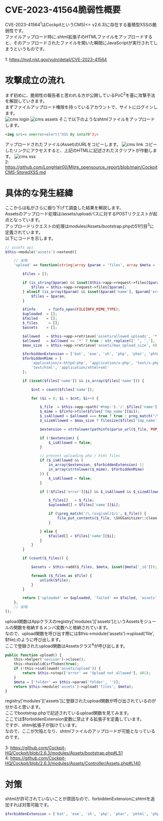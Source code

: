 # CVE-2023-41564脆弱性概要

CVE-2023-41564<sup>1</sup>はCockpitというCMS(<= v2.6.3)に存在する蓄積型XSSの脆弱性です。<br />
ファイルアップロード時に.shtml拡張子のHTMLファイルをアップロードすると、そのアップロードされたファイルを開いた瞬間にJavaScriptが実行されてしまうというものです。<br />
<br />
1: https://nvd.nist.gov/vuln/detail/CVE-2023-41564

# 攻撃成立の流れ

まず初めに、脆弱性の報告者と思われる方が公開しているPoC<sup>2</sup>を基に攻撃手法を解説していきます。<br />
まずファイルアップロード権限を持っているアカウントで、サイトにログインします。<br />
![cms login](./cms_login.png)
![cms assets](./cms_assets.png)
そこで以下のようなshtmlファイルをアップロードします。<br />
```html
<img src=x onerror=alert('XSS By sota70');>
```
アップロードされたファイル(Asset)のURLをコピーします。
![cms link](./cms_link.png)
コピーしたリンクにアクセスすると、上記のHTMLに記述されたスクリプトが作動します。
![cms xss](./cms_xss.png)
<br />
2: https://github.com/LongHair00/Mitre_opensource_report/blob/main/CockpitCMS-StoredXSS.md

# 具体的な発生経緯

ここからは私がさらに掘り下げて調査した結果を解説します。<br />
Assetsのアップロード処理は/assets/uploadパスに対するPOSTリクエストが起点となっています。<br />
アップロードリクエストの処理はmodules/Assets/bootstrap.phpの51行目<sup>3</sup>に定義されています。<br />
以下にコードを示します。
```php
// assets api
$this->module('assets')->extend([

    // 省略
    'upload' => function(string|array $param = 'files', array $meta = [], bool $isUpload = true) {

        $files = [];

        if (is_string($param) && isset($this->app->request->files[$param])) {
            $files = $this->app->request->files[$param];
        } elseif (is_array($param) && isset($param['name'], $param['error'], $param['tmp_name'])) {
            $files = $param;
        }

        $finfo      = finfo_open(FILEINFO_MIME_TYPE);
        $uploaded  = [];
        $failed    = [];
        $_files     = [];
        $assets    = [];

        $allowed   = $this->app->retrieve('assets/allowed_uploads', '*');
        $allowed   = $allowed == '*' ? true : str_replace([' ', ','], ['', '|'], preg_quote(is_array($allowed) ? implode(',', $allowed) : $allowed));
        $max_size  = $this->app->retrieve('assets/max_upload_size', 0);

        $forbiddenExtension = ['bat', 'exe', 'sh', 'php', 'phar', 'phtml', 'phps', 'htm', 'html', 'xhtml', 'htaccess'];
        $forbiddenMime = [
            'application/x-httpd-php', 'application/x-php', 'text/x-php',
            'text/html', 'application/xhtml+xml'
        ];

        if (isset($files['name']) && is_array($files['name'])) {

            $cnt = count($files['name']);

            for ($i = 0; $i < $cnt; $i++) {

                $_file  = $this->app->path('#tmp:').'/'.$files['name'][$i];
                $_mime = $finfo->file($files['tmp_name'][$i]);
                $_isAllowed = $allowed === true ? true : preg_match("/\.({$allowed})$/i", $_file);
                $_sizeAllowed = $max_size ? filesize($files['tmp_name'][$i]) < $max_size : true;

                $extension = strtolower(pathinfo(parse_url($_file, PHP_URL_PATH), PATHINFO_EXTENSION));

                if (!$extension) {
                    $_isAllowed = false;
                }

                // prevent uploading php / html files
                if ($_isAllowed && (
                    in_array($extension, $forbiddenExtension) ||
                    in_array(strtolower($_mime), $forbiddenMime)
                )) {
                    $_isAllowed = false;
                }

                if (!$files['error'][$i] && $_isAllowed && $_sizeAllowed && ($isUpload ? move_uploaded_file($files['tmp_name'][$i], $_file) : rename($files['tmp_name'][$i], $_file))) {

                    $_files[]   = $_file;
                    $uploaded[] = $files['name'][$i];

                    if (\preg_match('/\.(svg|xml)$/i', $_file)) {
                        file_put_contents($_file, \SVGSanitizer::clean(\file_get_contents($_file)));
                    }

                } else {
                    $failed[] = $files['name'][$i];
                }
            }
        }

        if (count($_files)) {

            $assets = $this->add($_files, $meta, isset($meta['_id']));

            foreach ($_files as $file) {
                unlink($file);
            }
        }

        return ['uploaded' => $uploaded, 'failed' => $failed, 'assets' => $assets];
    },
    // 省略
]);
```
upload関数はAppクラスのregistry['modules']['assets']というAssetsモジュールの関数を格納するメンバ変数へと格納されています。<br />
なので、upload関数を呼び出す際には$this->module('assets')->upload('file', $file);のように呼び出します。<br />
ここで登録されたupload関数はAssetsクラス<sup>4</sup>が呼び出します。
```php
public function upload() {
    this->helper('session')->close();
    this->hasValidCsrfToken(true);
    if (!this->isAllowed('assets/upload')) {
        return $this->stop(['error' => 'Upload not allowed'], 401);
    }
    $meta = ['folder' => $this->param('folder', '')];
    return $this->module('assets')->upload('files', $meta);
}
```
registry['modules']['assets']に登録されたupload関数が呼び出されているのが分かると思います。<br />
ここでbootstrap.phpで記述されているupload関数を見てみます。<br />
ここでは$forbiddenExtension変数に禁止する拡張子を定義しています。<br />
ですが、shtml拡張子が抜けています。<br />
なので、ここが欠陥となり、shtmlファイルのアップロードが可能となっているのです。<br />
<br />
3: https://github.com/Cockpit-HQ/Cockpit/blob/2.6.3/modules/Assets/bootstrap.php#L51<br />
4: https://github.com/Cockpit-HQ/Cockpit/blob/2.6.3/modules/Assets/Controller/Assets.php#L140

# 対策

shtmlが許可されていないことが原因なので、forbiddenExtensionにshtmlを追加すれば対策可能です。
```php
$forbiddenExtension = ['bat', 'exe', 'sh', 'php', 'phar', 'phtml', 'phps', 'htm', 'html', 'xhtml', 'htaccess', 'shtml'];
```

